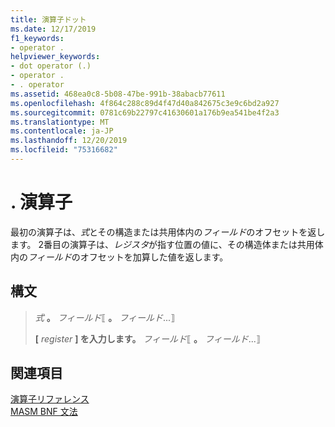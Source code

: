 ```yaml
---
title: 演算子ドット
ms.date: 12/17/2019
f1_keywords:
- operator .
helpviewer_keywords:
- dot operator (.)
- operator .
- . operator
ms.assetid: 468ea0c8-5b08-47be-991b-38abacb77611
ms.openlocfilehash: 4f864c288c89d4f47d40a842675c3e9c6bd2a927
ms.sourcegitcommit: 0781c69b22797c41630601a176b9ea541be4f2a3
ms.translationtype: MT
ms.contentlocale: ja-JP
ms.lasthandoff: 12/20/2019
ms.locfileid: "75316682"
---
```

# <a name="operator-"></a>. 演算子

最初の演算子は、*式*とその構造または共用体内の*フィールド*のオフセットを返します。 2番目の演算子は、*レジスタ*が指す位置の値に、その構造体または共用体内の*フィールド*のオフセットを加算した値を返します。

## <a name="syntax"></a>構文

> *式* __。__ *フィールド*⟦ __。__ *フィールド*...⟧
>
> **\[** _register_ **] を入力**__します。__ *フィールド*⟦ __。__ *フィールド*...⟧

## <a name="see-also"></a>関連項目

[演算子リファレンス](operators-reference.md)\
[MASM BNF 文法](masm-bnf-grammar.md)
